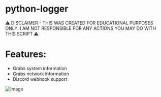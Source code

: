 # python-logger

⚠ DISCLAIMER - THIS WAS CREATED FOR EDUCATIONAL PURPOSES ONLY. I AM NOT RESPONSIBLE FOR ANY ACTIONS YOU MAY DO WITH THIS SCRIPT ⚠

# Features:
- Grabs system information
- Grabs network information
- Discord webhook support

![image](https://user-images.githubusercontent.com/58748338/188317421-cfa80475-71bd-48c1-938a-b36e6c7e85d2.png)

